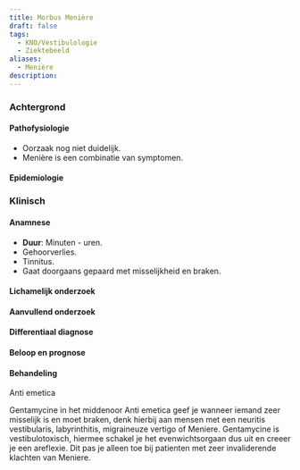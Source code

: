 ```yaml
---
title: Morbus Menière
draft: false
tags:
  - KNO/Vestibulologie
  - Ziektebeeld
aliases:
  - Menière
description: 
---
```


### Achtergrond
#### Pathofysiologie

- Oorzaak nog niet duidelijk. 
- Menière is een combinatie van symptomen. 

#### Epidemiologie

### Klinisch

#### Anamnese

- **Duur**: Minuten - uren.
- Gehoorverlies.
- Tinnitus.
- Gaat doorgaans gepaard met misselijkheid en braken.

#### Lichamelijk onderzoek

#### Aanvullend onderzoek

#### Differentiaal diagnose

#### Beloop en prognose

#### Behandeling

Anti emetica

Gentamycine in het middenoor
Anti emetica geef je wanneer iemand zeer misselijk is en moet braken, denk hierbij aan mensen met een neuritis vestibularis, labyrinthitis, migraineuze vertigo of Meniere.
Gentamycine is vestibulotoxisch, hiermee schakel je het evenwichtsorgaan dus uit en creeer je een areflexie. Dit pas je alleen toe bij patienten met zeer invaliderende klachten van Meniere.